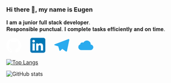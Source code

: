 ### Hi there 👋, my name is Eugen
𝐈 𝐚𝐦 𝐚 𝐣𝐮𝐧𝐢𝐨𝐫 𝐟𝐮𝐥𝐥 𝐬𝐭𝐚𝐜𝐤 𝐝𝐞𝐯𝐞𝐥𝐨𝐩𝐞𝐫.<br>
𝐑𝐞𝐬𝐩𝐨𝐧𝐬𝐢𝐛𝐥𝐞 𝐩𝐮𝐧𝐜𝐭𝐮𝐚𝐥. 𝐈 𝐜𝐨𝐦𝐩𝐥𝐞𝐭𝐞 𝐭𝐚𝐬𝐤𝐬 𝐞𝐟𝐟𝐢𝐜𝐢𝐞𝐧𝐭𝐥𝐲 𝐚𝐧𝐝 𝐨𝐧 𝐭𝐢𝐦𝐞.
  <div>
    <a href="https://github.com/Eugen-Ko" alt="github" style="text-decoration: none; margin-right: 20px;">
      <svg xmlns="http://www.w3.org/2000/svg" role="img" viewBox="0 0 24 24" style="fill: white; height: 40px" alt="github">
        <title>GitHub icon</title>
        <path
          d="M12 .297c-6.63 0-12 5.373-12 12 0 5.303 3.438 9.8 8.205 11.385.6.113.82-.258.82-.577 0-.285-.01-1.04-.015-2.04-3.338.724-4.042-1.61-4.042-1.61C4.422 18.07 3.633 17.7 3.633 17.7c-1.087-.744.084-.729.084-.729 1.205.084 1.838 1.236 1.838 1.236 1.07 1.835 2.809 1.305 3.495.998.108-.776.417-1.305.76-1.605-2.665-.3-5.466-1.332-5.466-5.93 0-1.31.465-2.38 1.235-3.22-.135-.303-.54-1.523.105-3.176 0 0 1.005-.322 3.3 1.23.96-.267 1.98-.399 3-.405 1.02.006 2.04.138 3 .405 2.28-1.552 3.285-1.23 3.285-1.23.645 1.653.24 2.873.12 3.176.765.84 1.23 1.91 1.23 3.22 0 4.61-2.805 5.625-5.475 5.92.42.36.81 1.096.81 2.22 0 1.606-.015 2.896-.015 3.286 0 .315.21.69.825.57C20.565 22.092 24 17.592 24 12.297c0-6.627-5.373-12-12-12"/>
      </svg>      
    </a>  
    <a href="https://www.linkedin.com/in/https://www.linkedin.com/in/eugen-kovalchuk-050820226/" style="text-decoration: none; margin-right: 20px;">
      <svg xmlns="http://www.w3.org/2000/svg" role="img" viewBox="0 0 24 24" style="fill: #0077b5; background: #ffffff; border-radius: 5px; height: 40px" alt="LinkedIn">
        <title>LinkedIn icon</title>
        <path
          d="M20.447 20.452h-3.554v-5.569c0-1.328-.027-3.037-1.852-3.037-1.853 0-2.136 1.445-2.136 2.939v5.667H9.351V9h3.414v1.561h.046c.477-.9 1.637-1.85 3.37-1.85 3.601 0 4.267 2.37 4.267 5.455v6.286zM5.337 7.433c-1.144 0-2.063-.926-2.063-2.065 0-1.138.92-2.063 2.063-2.063 1.14 0 2.064.925 2.064 2.063 0 1.139-.925 2.065-2.064 2.065zm1.782 13.019H3.555V9h3.564v11.452zM22.225 0H1.771C.792 0 0 .774 0 1.729v20.542C0 23.227.792 24 1.771 24h20.451C23.2 24 24 23.227 24 22.271V1.729C24 .774 23.2 0 22.222 0h.003z" />
      </svg>
    </a>
    <a href="https://t.me/jeff_ko" style="text-decoration: none; margin-right: 20px;">
      <svg xmlns="http://www.w3.org/2000/svg" role="img" viewBox="0 0 24 24" style="fill: #2AABEE; height: 40px" alt="Telegram">
        <title>Telegram icon</title>
        <path
          d="M23.91 3.79L20.3 20.84c-.25 1.21-.98 1.5-2 .94l-5.5-4.07-2.66 2.57c-.3.3-.55.56-1.1.56-.72 0-.6-.27-.84-.95L6.3 13.7l-5.45-1.7c-1.18-.35-1.19-1.16.26-1.75l21.26-8.2c.97-.43 1.9.24 1.53 1.73z" />
      </svg>
    </a> 
    <a href="https://github.com/Eugen-Ko/" style="text-decoration: none;">
      <svg xmlns="http://www.w3.org/2000/svg" viewBox="0 0 24 24" role="img" style="fill: #2AABEE; height: 40px" alt="iCloud">
        <title>iCloud icon</title>
        <path
          d="M20.013 10.726l.001-.028A6.346 6.346 0 0 0 8.09 7.67a3.414 3.414 0 0 0-4.989 2.829A4.72 4.72 0 0 0 0 14.929a4.72 4.72 0 0 0 4.719 4.719h14.807a4.475 4.475 0 0 0 .487-8.922z" />
      </svg>
    </a>
  </div>
 



[![Top Langs](https://github-readme-stats.vercel.app/api/top-langs/?username=Eugen-Ko&show_icons=true&theme=aura)](https://github.com/anuraghazra/github-readme-stats)

![GitHub stats](https://github-readme-stats.vercel.app/api?username=Eugen-Ko&show_icons=true&theme=aura)  


